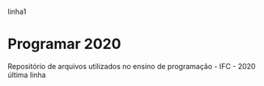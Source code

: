 linha1
# Programar 2020
Repositório de arquivos utilizados no ensino de programação - IFC - 2020
última linha
